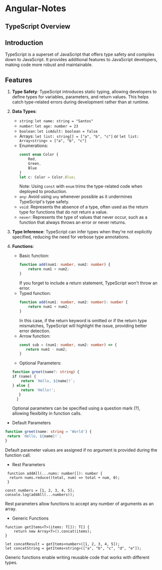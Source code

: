 # Angular-Notes

## TypeScript Overview

## Introduction
TypeScript is a superset of JavaScript that offers type safety and compiles down to JavaScript. It provides additional features to JavaScript developers, making code more robust and maintainable.

## Features
1. **Type Safety**: TypeScript introduces static typing, allowing developers to define types for variables, parameters, and return values. This helps catch type-related errors during development rather than at runtime.
2. **Data Types**:
   - `string`: `let name: string = "Santos"`
   - `number`: `let age: number = 23`
   - `boolean`: `let isAdult: boolean = false`
   - Arrays: `let list: string[] = ["a", "b", "c"]` or `let list: Array<string> = ["a", "b", "c"]`
   - Enumerations: 
     ```typescript
     const enum Color {
         Red,
         Green,
         Blue
     }
     let c: Color = Color.Blue;
     ```
     Note: Using `const` with `enum` trims the type-related code when deployed to production.
   - `any`: Avoid using `any` whenever possible as it undermines TypeScript's type safety.
   - `void`: Represents the absence of a type, often used as the return type for functions that do not return a value.
   - `never`: Represents the type of values that never occur, such as a function that always throws an error or never returns.

3. **Type Inference**: TypeScript can infer types when they're not explicitly specified, reducing the need for verbose type annotations.
   
4. **Functions**:
   - Basic function:
     ```typescript
     function add(num1: number, num2: number) {
         return num1 + num2;
     }
     ```
     If you forget to include a return statement, TypeScript won't throw an error.
   - Typed function:
     ```typescript
     function add(num1: number, num2: number): number {
         return num1 + num2;
     }
     ```
     In this case, if the return keyword is omitted or if the return type mismatches, TypeScript will highlight the issue, providing better      error detection.
   - Arrow function:
     ```typescript
     const sub = (num1: number, num2: number) => {
        return num1 - num2;
     }
     ```
   - Optional Parameters:
    ```typescript
    function greet(name?: string) {
    if (name) {
        return `Hello, ${name}!`;
    } else {
        return 'Hello!';
       }
      }
    ```
   Optional parameters can be specified using a question mark (?), allowing flexibility in function calls.
   
  - Default Parameters
   ```typescript
   function greet(name: string = 'World') {
    return `Hello, ${name}!`;
   }
   ```
   Default parameter values are assigned if no argument is provided during the function call.
  - Rest Parameters
  ```
   function addAll(...nums: number[]): number {
    return nums.reduce((total, num) => total + num, 0);
   }

const numbers = [1, 2, 3, 4, 5];
console.log(addAll(...numbers)); 
```
   Rest parameters allow functions to accept any number of arguments as an array.

- Generic Functions
```
function getItems<T>(items: T[]): T[] {
    return new Array<T>().concat(items);
}

let concatResult = getItems<number>([1, 2, 3, 4, 5]);
let concatString = getItems<string>(["a", "b", "c", "d", "e"]);
```
Generic functions enable writing reusable code that works with different types.
